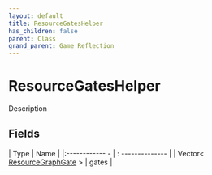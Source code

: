 ```yaml
---
layout: default
title: ResourceGatesHelper
has_children: false
parent: Class
grand_parent: Game Reflection
---
```

# ResourceGatesHelper
Description 

## Fields
| Type | Name |
|:------------ - | : -------------- |
| Vector< [ResourceGraphGate](game-reflection/classes/resource_graph_gate.md) > | gates |
